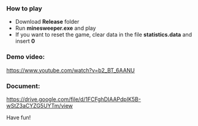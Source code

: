 ### How to play

- Download **Release** folder
- Run **minesweeper.exe** and play
- If you want to reset the game, clear data in the file **statistics.data** and insert **0**

### Demo video:
https://www.youtube.com/watch?v=b2_BT_6AANU

### Document:
https://drive.google.com/file/d/1FCFghDIAAPdpIK5B-wStZ3aCYZG5UYTm/view

Have fun!
